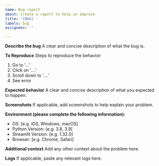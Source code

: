 ```yaml
---
name: Bug report
about: Create a report to help us improve
title: '[BUG] '
labels: bug
assignees: ''

---
```


**Describe the bug**
A clear and concise description of what the bug is.

**To Reproduce**
Steps to reproduce the behavior:
1. Go to '...'
2. Click on '....'
3. Scroll down to '....'
4. See error

**Expected behavior**
A clear and concise description of what you expected to happen.

**Screenshots**
If applicable, add screenshots to help explain your problem.

**Environment (please complete the following information):**
 - OS: [e.g. iOS, Windows, macOS]
 - Python Version: [e.g. 3.8, 3.9]
 - Streamlit Version: [e.g. 1.32.0]
 - Browser: [e.g. Chrome, Safari]

**Additional context**
Add any other context about the problem here.

**Logs**
If applicable, paste any relevant logs here. 